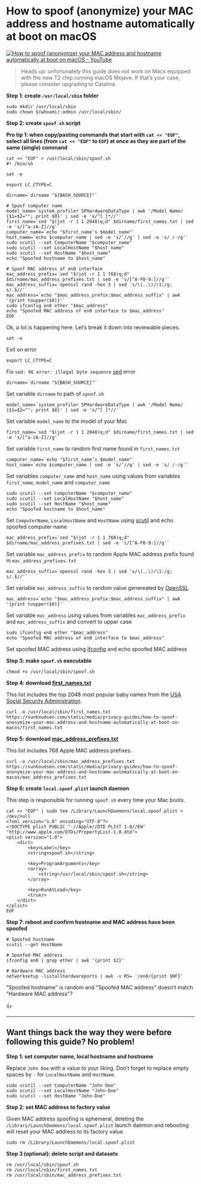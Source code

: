 <!--
Title: How to spoof (anonymize) your MAC address and hostname automatically at boot on macOS
Description: Learn how to spoof (anonymize) your MAC address and hostname automatically at boot on macOS.
Author: Sun Knudsen <https://github.com/sunknudsen>
Contributors: Sun Knudsen <https://github.com/sunknudsen>
Publication date: 2020-05-19T00:00:00.000Z
-->

# How to spoof (anonymize) your MAC address and hostname automatically at boot on macOS

[![How to spoof (anonymize) your MAC address and hostname automatically at boot on macOS - YouTube](how-to-how-to-spoof-anonymize-your-mac-address-and-hostname-automatically-at-boot-on-macos.png)](https://www.youtube.com/watch?v=ASXANpr_zX8 "How to spoof (anonymize) your MAC address and hostname automatically at boot on macOS - YouTube")

> Heads up: unfortunately this guide does not work on Macs equipped with the new T2 chip running macOS Mojave. If that’s your case, please consider upgrading to Catalina.

**Step 1: create `/usr/local/sbin` folder**

```shell
sudo mkdir /usr/local/sbin
sudo chown $(whoami):admin /usr/local/sbin/
```

**Step 2: create `spoof.sh` script**

**Pro tip 1: when copy/pasting commands that start with `cat << "EOF"`, select all lines (from `cat << "EOF"` to `EOF`) at once as they are part of the same (single) command**

```shell
cat << "EOF" > /usr/local/sbin/spoof.sh
#! /bin/sh

set -e

export LC_CTYPE=C

dirname=`dirname "${BASH_SOURCE}"`

# Spoof computer name
model_name=`system_profiler SPHardwareDataType | awk '/Model Name/ {$1=$2=""; print $0}' | sed -e 's/^[ ]*//'`
first_name=`sed "$(jot -r 1 1 2048)q;d" $dirname/first_names.txt | sed -e 's/[^a-zA-Z]//g'`
computer_name=`echo "$first_name’s $model_name"`
host_name=`echo $computer_name | sed -e 's/’//g' | sed -e 's/ /-/g'`
sudo scutil --set ComputerName "$computer_name"
sudo scutil --set LocalHostName "$host_name"
sudo scutil --set HostName "$host_name"
echo "Spoofed hostname to $host_name"

# Spoof MAC address of en0 interface
mac_address_prefix=`sed "$(jot -r 1 1 768)q;d" $dirname/mac_address_prefixes.txt | sed -e 's/[^A-F0-9:]//g'`
mac_address_suffix=`openssl rand -hex 3 | sed 's/\(..\)/\1:/g; s/.$//'`
mac_address=`echo "$mac_address_prefix:$mac_address_suffix" | awk '{print toupper($0)}'`
sudo ifconfig en0 ether "$mac_address"
echo "Spoofed MAC address of en0 interface to $mac_address"
EOF
```

Ok, a lot is happening here. Let’s break it down into reviewable pieces.

```shell
set -e
```

Exit on error

```shell
export LC_CTYPE=C
```

Fix `sed: RE error: illegal byte sequence` [sed](https://en.wikipedia.org/wiki/Sed) error

```shell
dirname=`dirname "${BASH_SOURCE}"`
```

Set variable `dirname` to path of `spoof.sh`

```shell
model_name=`system_profiler SPHardwareDataType | awk '/Model Name/ {$1=$2=""; print $0}' | sed -e 's/^[ ]*//'`
```

Set variable `model_name` to the model of your Mac

```shell
first_name=`sed "$(jot -r 1 1 2048)q;d" $dirname/first_names.txt | sed -e 's/[^a-zA-Z]//g'`
```

Set variable `first_name` to random first name found in `first_names.txt`

```shell
computer_name=`echo "$first_name’s $model_name"`
host_name=`echo $computer_name | sed -e 's/’//g' | sed -e 's/ /-/g'`
```

Set variables `computer_name` and `host_name` using values from variables `first_name`, `model_name` and `computer_name`

```shell
sudo scutil --set ComputerName "$computer_name"
sudo scutil --set LocalHostName "$host_name"
sudo scutil --set HostName "$host_name"
echo "Spoofed hostname to $host_name"
```

Set `ComputerName`, `LocalHostName` and `HostName` using [scutil](https://ss64.com/osx/scutil.html) and echo spoofed computer name

```shell
mac_address_prefix=`sed "$(jot -r 1 1 768)q;d" $dirname/mac_address_prefixes.txt | sed -e 's/[^A-F0-9:]//g'`
```

Set variable `mac_address_prefix` to random Apple MAC address prefix found in `mac_address_prefixes.txt`

```shell
mac_address_suffix=`openssl rand -hex 3 | sed 's/\(..\)/\1:/g; s/.$//'`
```

Set variable `mac_address_suffix` to random value genereated by [OpenSSL](https://en.wikipedia.org/wiki/OpenSSL)

```shell
mac_address=`echo "$mac_address_prefix:$mac_address_suffix" | awk '{print toupper($0)}'`
```

Set variable `mac_address` using values from variables `mac_address_prefix` and `mac_address_suffix` and convert to upper case

```shell
sudo ifconfig en0 ether "$mac_address"
echo "Spoofed MAC address of en0 interface to $mac_address"
```

Set spoofed MAC address using [ifconfig](https://en.wikipedia.org/wiki/Ifconfig) and echo spoofed MAC address

**Step 3: make `spoof.sh` executable**

```shell
chmod +x /usr/local/sbin/spoof.sh
```

**Step 4: download [first_names.txt](first_names.txt)**

This list includes the top 2048 most popular baby names from the [USA Social Security Administration](https://www.ssa.gov/oact/babynames/limits.html).

```shell
curl -o /usr/local/sbin/first_names.txt https://sunknudsen.com/static/media/privacy-guides/how-to-spoof-anonymize-your-mac-address-and-hostname-automatically-at-boot-on-macos/first_names.txt
```

**Step 5: download [mac_address_prefixes.txt](mac_address_prefixes.txt)**

This list includes 768 Apple MAC address prefixes.

```shell
curl -o /usr/local/sbin/mac_address_prefixes.txt https://sunknudsen.com/static/media/privacy-guides/how-to-spoof-anonymize-your-mac-address-and-hostname-automatically-at-boot-on-macos/mac_address_prefixes.txt
```

**Step 6: create `local.spoof.plist` launch daemon**

This step is responsible for running `spoof.sh` every time your Mac boots.

```shell
cat << "EOF" | sudo tee /Library/LaunchDaemons/local.spoof.plist > /dev/null
<?xml version="1.0" encoding="UTF-8"?>
<!DOCTYPE plist PUBLIC "-//Apple//DTD PLIST 1.0//EN" "http://www.apple.com/DTDs/PropertyList-1.0.dtd">
<plist version="1.0">
    <dict>
        <key>Label</key>
        <string>spoof.sh</string>

        <key>ProgramArguments</key>
        <array>
            <string>/usr/local/sbin/spoof.sh</string>
        </array>

        <key>RunAtLoad</key>
        <true/>
    </dict>
</plist>
EOF
```

**Step 7: reboot and confirm hostname and MAC address have been spoofed**

```shell
# Spoofed hostname
scutil --get HostName

# Spoofed MAC address
ifconfig en0 | grep ether | awk '{print $2}'

# Hardware MAC address
networksetup -listallhardwareports | awk -v RS= '/en0/{print $NF}'
```

"Spoofed hostname" is random and "Spoofed MAC address" doesn’t match "Hardware MAC address"?

👍

---

## Want things back the way they were before following this guide? No problem!

**Step 1: set computer name, local hostname and hostname**

Replace `John Doe` with a value to your liking. Don’t forget to replace empty spaces by `-` for `LocalHostName` and `HostName`.

```shell
sudo scutil --set ComputerName "John Doe"
sudo scutil --set LocalHostName "John-Doe"
sudo scutil --set HostName "John-Doe"
```

**Step 2: set MAC address to factory value**

Given MAC address spoofing is ephemeral, deleting the `/Library/LaunchDaemons/local.spoof.plist` launch daemon and rebooting will reset your MAC address to its factory value.

```shell
sudo rm /Library/LaunchDaemons/local.spoof.plist
```

**Step 3 (optional): delete script and datasets**

```shell
rm /usr/local/sbin/spoof.sh
rm /usr/local/sbin/first_names.txt
rm /usr/local/sbin/mac_address_prefixes.txt
```
